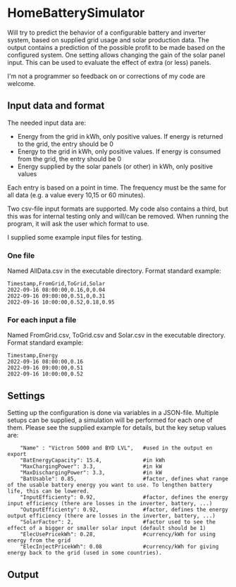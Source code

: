 # HomeBatterySimulator
Will try to predict the behavior of a configurable battery and inverter system, based on supplied grid usage and solar production data.
The output contains a prediction of the possible profit to be made based on the configured system.
One setting allows changing the gain of the solar panel input. This can be used to evaluate the effect of extra (or less) panels.

I'm not a programmer so feedback on or corrections of my code are welcome.

## Input data and format
The needed input data are:
- Energy from the grid in kWh, only positive values. If energy is returned to the grid, the entry should be 0
- Energy to the grid in kWh, only positive values. If energy is consumed from the grid, the entry should be 0
- Energy supplied by the solar panels (or other) in kWh, only positive values

Each entry is based on a point in time. The frequency must be the same for all data (e.g. a value every 10,15 or 60 minutes).

Two csv-file input formats are supported. My code also contains a third, but this was for internal testing only and will/can be removed.
When running the program, it will ask the user which format to use.

I supplied some example input files for testing.
### One file
Named AllData.csv in the executable directory.
Format standard example:
```
Timestamp,FromGrid,ToGrid,Solar
2022-09-16 08:00:00,0.16,0,0.04
2022-09-16 09:00:00,0.51,0,0.31
2022-09-16 10:00:00,0.52,0.18,0.95
```
### For each input a file
Named FromGrid.csv, ToGrid.csv and Solar.csv in the executable directory.
Format standard example:
```
Timestamp,Energy
2022-09-16 08:00:00,0.16
2022-09-16 09:00:00,0.51
2022-09-16 10:00:00,0.52
```
## Settings
Setting up the configuration is done via variables in a JSON-file. Multiple setups can be supplied, a simulation will be performed for each one of them.
Please see the supplied example for details, but the key setup values are:
```
    "Name" : "Victron 5000 and BYD LVL",   #used in the output en export
    "BatEnergyCapacity": 15.4,             #in kWh
    "MaxChargingPower": 3.3,               #in kW
    "MaxDischargingPower": 3.3,            #in kW
    "BatUsable": 0.85,                     #factor, defines what range of the usable battery energy you want to use. To lengthen battery life, this can be lowered.
    "InputEfficienty": 0.92,               #factor, defines the energy input efficiency (there are losses in the inverter, battery, ...)
    "OutputEfficienty": 0.92,              #factor, defines the energy output efficiency (there are losses in the inverter, battery, ...)
    "SolarFactor": 2,                      #factor used to see the effect of a bigger or smaller solar input (default should be 1)
    "ElecUsePricekWh": 0.28,               #currency/kWh for using energy from the grid
    "ElecInjectPricekWh": 0.08             #currency/kWh for giving energy back to the grid (used in some countries).
```

## Output
